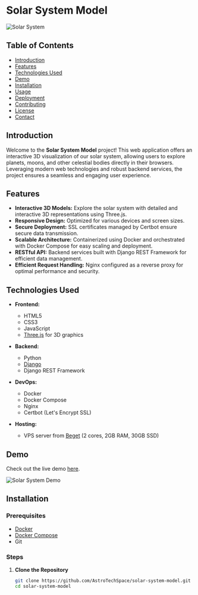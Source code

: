 # Solar System Model

![Solar System](https://github.com/AstroTechSpace/solar-system-model/blob/master/client/images/solar-system.png)

## Table of Contents

- [Introduction](#introduction)
- [Features](#features)
- [Technologies Used](#technologies-used)
- [Demo](#demo)
- [Installation](#installation)
- [Usage](#usage)
- [Deployment](#deployment)
- [Contributing](#contributing)
- [License](#license)
- [Contact](#contact)

## Introduction

Welcome to the **Solar System Model** project! This web application offers an interactive 3D visualization of our solar system, allowing users to explore planets, moons, and other celestial bodies directly in their browsers. Leveraging modern web technologies and robust backend services, the project ensures a seamless and engaging user experience.

## Features

- **Interactive 3D Models:** Explore the solar system with detailed and interactive 3D representations using Three.js.
- **Responsive Design:** Optimized for various devices and screen sizes.
- **Secure Deployment:** SSL certificates managed by Certbot ensure secure data transmission.
- **Scalable Architecture:** Containerized using Docker and orchestrated with Docker Compose for easy scaling and deployment.
- **RESTful API:** Backend services built with Django REST Framework for efficient data management.
- **Efficient Request Handling:** Nginx configured as a reverse proxy for optimal performance and security.

## Technologies Used

- **Frontend:**
  - HTML5
  - CSS3
  - JavaScript
  - [Three.js](https://threejs.org/) for 3D graphics

- **Backend:**
  - Python
  - [Django](https://www.djangoproject.com/)
  - Django REST Framework

- **DevOps:**
  - Docker
  - Docker Compose
  - Nginx
  - Certbot (Let's Encrypt SSL)

- **Hosting:**
  - VPS server from [Beget](https://beget.com/) (2 cores, 2GB RAM, 30GB SSD)

## Demo

Check out the live demo [here](https://your-domain.com).

![Solar System Demo](https://github.com/AstroTechSpace/solar-system-model/blob/main/assets/demo.gif)

## Installation

### Prerequisites

- [Docker](https://www.docker.com/get-started)
- [Docker Compose](https://docs.docker.com/compose/install/)
- Git

### Steps

1. **Clone the Repository**

   ```bash
   git clone https://github.com/AstroTechSpace/solar-system-model.git
   cd solar-system-model
